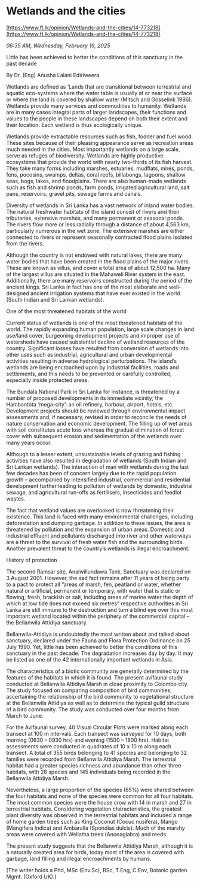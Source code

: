 # Wetlands and the cities

[https://www.ft.lk/opinion/Wetlands-and-the-cities/14-773218](https://www.ft.lk/opinion/Wetlands-and-the-cities/14-773218)

*06:35 AM, Wednesday, February 19, 2025*

Little has been achieved to better the conditions of this sanctuary in the past decade

By Dr. (Eng) Anusha Lalani Ediriweera

Wetlands are defined as ‘Lands that are transitional between terrestrial and aquatic eco-systems where the water table is usually at or near the surface or where the land is covered by shallow water (Mitsch and Gosselink 1986). Wetlands provide many services and commodities to humanity. Wetlands are in many cases integral parts of larger landscapes, their functions and values to the people in these landscapes depend on both their extent and their location. Each wetland is thus ecologically unique.

Wetlands provide extractable resources such as fish, fodder and fuel wood. These sites because of their pleasing appearance serve as recreation areas much needed in the cities. Most importantly wetlands on a large scale, serve as refuges of biodiversity. Wetlands are highly productive ecosystems that provide the world with nearly two-thirds of its fish harvest. They take many forms including marshes, estuaries, mudflats, mires, ponds, fens, pocosins, swamps, deltas, coral reefs, billabongs, lagoons, shallow seas, bogs, lakes, and floodplains. There are also human-made wetlands such as fish and shrimp ponds, farm ponds, irrigated agricultural land, salt pans, reservoirs, gravel pits, sewage farms and canals.

Diversity of wetlands in Sri Lanka has a vast network of inland water bodies. The natural freshwater habitats of the island consist of rivers and their tributaries, extensive marshes, and many permanent or seasonal ponds. The rivers flow more or less radially through a distance of about 4,563 km, particularly numerous in the wet zone. The extensive marshes are either connected to rivers or represent seasonally contracted flood plains isolated from the rivers.

Although the country is not endowed with natural lakes, there are many water bodies that have been created in the flood plains of the major rivers. These are known as villus, and cover a total area of about 12,500 ha. Many of the largest villus are situated in the Mahaweli River system in the east. Additionally, there are many reservoirs constructed during the period of the ancient kings. Sri Lanka in fact has one of the most elaborate and well-designed ancient irrigation systems that have ever existed in the world (South Indian and Sri Lankan wetlands).

One of the most threatened habitats of the world

Current status of wetlands is one of the most threatened habitats of the world. The rapidly expanding human population, large scale changes in land use/land cover, burgeoning development projects and improper use of watersheds have caused substantial decline of wetland resources of the country. Significant losses have resulted from conversion of wetlands into other uses such as industrial, agricultural and urban developmental activities resulting in adverse hydrological perturbations. The island’s wetlands are being encroached upon by industrial facilities, roads and settlements, and this needs to be prevented or carefully controlled, especially inside protected areas.

The Bundala National Park in Sri Lanka for instance, is threatened by a number of proposed developments in its immediate vicinity; the Hambantota ‘mega-city’: an oil refinery, harbour, airport, hotels, etc. Development projects should be reviewed through environmental impact assessments and, if necessary, revised in order to reconcile the needs of nature conservation and economic development. The filling up of wet areas with soil constitutes acute loss whereas the gradual elimination of forest cover with subsequent erosion and sedimentation of the wetlands over many years occur.

Although to a lesser extent, unsustainable levels of grazing and fishing activities have also resulted in degradation of wetlands (South Indian and Sri Lankan wetlands). The interaction of man with wetlands during the last few decades has been of concern largely due to the rapid population growth – accompanied by intensified industrial, commercial and residential development further leading to pollution of wetlands by domestic, industrial sewage, and agricultural run-offs as fertilisers, insecticides and feedlot wastes.

The fact that wetland values are overlooked is now threatening their existence. This land is faced with many environmental challenges, including deforestation and dumping garbage. In addition to these issues, the area is threatened by pollution and the expansion of urban areas. Domestic and industrial effluent and pollutants discharged into river and other waterways are a threat to the survival of fresh water fish and the surrounding birds. Another prevalent threat to the country’s wetlands is illegal encroachment.

History of protection

The second Ramsar site, Anaiwillundawa Tank, Sanctuary was declared on 3 August 2001. However, the sad fact remains after 11 years of being party to a pact to protect all “areas of marsh, fen, peatland or water, whether natural or artificial, permanent or temporary, with water that is static or flowing, fresh, brackish or salt, including areas of marine water the depth of which at low tide does not exceed six metres” respective authorities in Sri Lanka are still immune to the destruction and turn a blind eye over this most important wetland located within the periphery of the commercial capital – the Bellanwila Attidiya sanctuary.

Bellanwila-Attidiya is undoubtedly the most written about and talked about sanctuary, declared under the Fauna and Flora Protection Ordinance on 25 July 1990. Yet, little has been achieved to better the conditions of this sanctuary in the past decade. The degradation increases day by day. It may be listed as one of the 42 internationally important wetlands in Asia.

The characteristics of a biotic community are generally determined by the features of the habitats in which it is found. The present avifaunal study conducted at Bellanwila Attidiya Marsh in close proximity to Colombo city. The study focused on comparing composition of bird communities, ascertaining the relationship of the bird community to vegetational structure at the Bellanwila Attidiya as well as to determine the typical guild structure of a bird community. The study was conducted over four months from March to June.

For the Avifaunal survey, 40 Visual Circular Plots were marked along each transect at 100 m intervals. Each transect was surveyed for 10 days, both morning (0630 – 0930 hrs) and evening (1500 – 1800 hrs). Habitat assessments were conducted in quadrates of 10 x 10 m along each transect. A total of 355 birds belonging to 41 species and belonging to 32 families were recorded from Bellanwila Attidiya Marsh. The terrestrial habitat had a greater species richness and abundance than other three habitats, with 28 species and 145 individuals being recorded in the Bellanwila Attidiya Marsh.

Nevertheless, a large proportion of the species (65%) were shared between the four habitats and none of the species were common for all four habitats. The most common species were the house crow with 14 in marsh and 27 in terrestrial habitats. Considering vegetation characteristics, the greatest plant diversity was observed in the terrestrial habitats and included a range of home garden trees such as King Coconut (Cocuc nusifera), Mango (Mangifera Indica) and Ambaralla (Spondias dulcis). Much of the marshy areas were covered with Wellatha trees (Anonaglabra) and reeds.

The present study suggests that the Bellanwila Attidiya Marsh, although it is a naturally created area for birds, today most of the area is covered with garbage, land filling and illegal encroachments by humans.

(The writer holds a Phd, MSc (Env.Sc), BSc, T.Eng, C.Env, Botanic garden Mgmt. (Oxford UK).)


